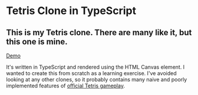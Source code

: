 Tetris Clone in TypeScript
==========================

## This is my Tetris clone. There are many like it, but this one is mine.

[Demo](https://gruner.io/projects/tetris/)

It's written in TypeScript and rendered using the HTML Canvas element. I wanted to create this from scratch as a learning exercise. I've avoided looking at any other clones, so it probably contains many naive and poorly implemented features of [official Tetris gameplay](http://tetris.wikia.com/wiki/Category:Interface).